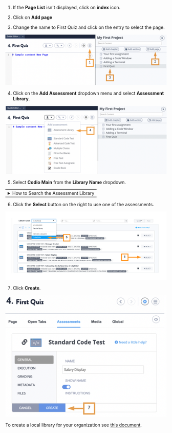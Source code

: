 1. If the **Page List** isn't displayed, click on **index** icon.

2. Click on **Add page**

3. Change the name to First Quiz and click on the entry to select the page.

![Add new page for quiz](.guides/img/firstquiznew2.png)

4. Click on the **Add Assessment** dropdown menu and select **Assessment Library**.

![Access assessment library](.guides/img/assessmentlibrarynew2.png)

5. Select **Codio Main** from the **Library Name** dropdown. 

<table><tbody ><tr><td><details><summary>
How to Search the Assessment Library
</summary><hr>

You can filter through the different assessments by tags that are auto-detected:
* Programming language
* Assessment type 
* Category (topic-level)
* Content (sub-topic level)
* Learning Objective 
* Bloom’s Taxonomy level
	
</details></td></tr></tbody>
</table>

6. Click the **Select** button on the right to use one of the assessments.

![Codio Main library](.guides/img/codioMain.png)

7. Click **Create**.

![Create quiz](.guides/img/createquiznew.png)

To create a local library for your organization see [this document](https://docs.codio.com/instructors/admin/organization/create-org-library.html#org-library).

